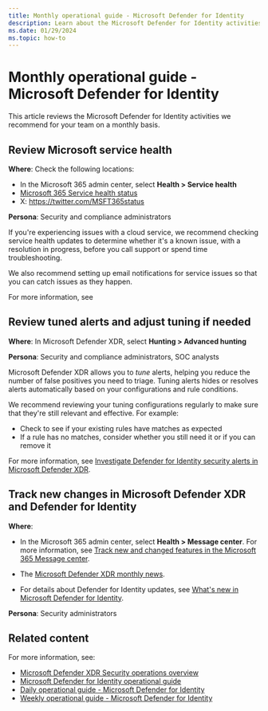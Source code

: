 ```yaml
---
title: Monthly operational guide - Microsoft Defender for Identity
description: Learn about the Microsoft Defender for Identity activities that we recommend for your team on a monthly basis.
ms.date: 01/29/2024
ms.topic: how-to
---
```


# Monthly operational guide - Microsoft Defender for Identity

This article reviews the Microsoft Defender for Identity activities we recommend for your team on a monthly basis.

## Review Microsoft service health

**Where**: Check the following locations:

- In the Microsoft 365 admin center, select **Health > Service health**
- [Microsoft 365 Service health status](https://status.office365.com/)
- X: https://twitter.com/MSFT365status

**Persona**: Security and compliance administrators

If you're experiencing issues with a cloud service, we recommend checking service health updates to determine whether it's a known issue, with a resolution in progress, before you call support or spend time troubleshooting.

We also recommend setting up email notifications for service issues so that you can catch issues as they happen.

For more information, see <!--xref needed-->

## Review tuned alerts and adjust tuning if needed

**Where**: In Microsoft Defender XDR, select **Hunting > Advanced hunting**

**Persona**: Security and compliance administrators, SOC analysts

Microsoft Defender XDR allows you to *tune* alerts, helping you reduce the number of false positives you need to triage. Tuning alerts hides or resolves alerts automatically based on your configurations and rule conditions.

We recommend reviewing your tuning configurations regularly to make sure that they're still relevant and effective. For example:

- Check to see if your existing rules have matches as expected
- If a rule has no matches, consider whether you still need it or if you can remove it

For more information, see [Investigate Defender for Identity security alerts in Microsoft Defender XDR](../manage-security-alerts.md).

## Track new changes in Microsoft Defender XDR and Defender for Identity

**Where**:

- In the Microsoft 365 admin center, select **Health > Message center**. For more information, see [Track new and changed features in the Microsoft 365 Message center](/microsoft-365/admin/manage/message-center).

- The [Microsoft Defender XDR monthly news](https://techcommunity.microsoft.com/t5/microsoft-defender-xdr-blog/bg-p/MicrosoftThreatProtectionBlog/label-name/Defender%20News).

- For details about Defender for Identity updates, see [What's new in Microsoft Defender for Identity](../whats-new.md).

**Persona**: Security administrators

## Related content

For more information, see:

- [Microsoft Defender XDR Security operations overview](/security/operations/overview)
- [Microsoft Defender for Identity operational guide](ops-guide.md)
- [Daily operational guide - Microsoft Defender for Identity](ops-guide-daily.md)
- [Weekly operational guide - Microsoft Defender for Identity](ops-guide-weekly.md)
